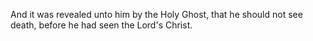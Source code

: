And it was revealed unto him by the Holy Ghost, that he should not see death, before he had seen the Lord's Christ.

